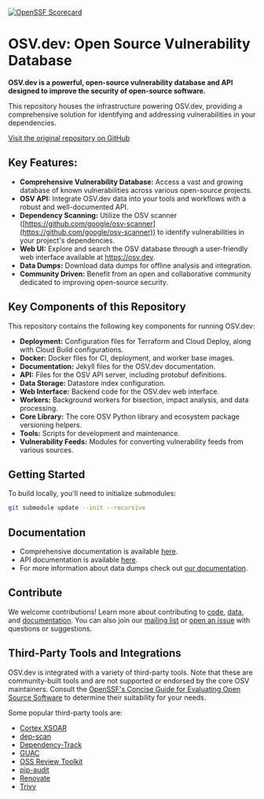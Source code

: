 [![OpenSSF Scorecard](https://api.securityscorecards.dev/projects/github.com/google/osv.dev/badge)](https://scorecard.dev/viewer/?uri=github.com/google/osv.dev)

# OSV.dev: Open Source Vulnerability Database

**OSV.dev is a powerful, open-source vulnerability database and API designed to improve the security of open-source software.**

This repository houses the infrastructure powering OSV.dev, providing a comprehensive solution for identifying and addressing vulnerabilities in your dependencies.

[Visit the original repository on GitHub](https://github.com/google/osv.dev)

## Key Features:

*   **Comprehensive Vulnerability Database:** Access a vast and growing database of known vulnerabilities across various open-source projects.
*   **OSV API:** Integrate OSV.dev data into your tools and workflows with a robust and well-documented API.
*   **Dependency Scanning:** Utilize the OSV scanner ([https://github.com/google/osv-scanner](https://github.com/google/osv-scanner)) to identify vulnerabilities in your project's dependencies.
*   **Web UI:** Explore and search the OSV database through a user-friendly web interface available at <https://osv.dev>.
*   **Data Dumps:** Download data dumps for offline analysis and integration.
*   **Community Driven:** Benefit from an open and collaborative community dedicated to improving open-source security.

## Key Components of this Repository

This repository contains the following key components for running OSV.dev:

*   **Deployment:** Configuration files for Terraform and Cloud Deploy, along with Cloud Build configurations.
*   **Docker:** Docker files for CI, deployment, and worker base images.
*   **Documentation:** Jekyll files for the OSV.dev documentation.
*   **API:** Files for the OSV API server, including protobuf definitions.
*   **Data Storage:** Datastore index configuration.
*   **Web Interface:** Backend code for the OSV.dev web interface.
*   **Workers:** Background workers for bisection, impact analysis, and data processing.
*   **Core Library:** The core OSV Python library and ecosystem package versioning helpers.
*   **Tools:** Scripts for development and maintenance.
*   **Vulnerability Feeds:** Modules for converting vulnerability feeds from various sources.

## Getting Started

To build locally, you'll need to initialize submodules:

```bash
git submodule update --init --recursive
```

## Documentation

*   Comprehensive documentation is available [here](https://google.github.io/osv.dev).
*   API documentation is available [here](https://google.github.io/osv.dev/api/).
*   For more information about data dumps check out [our documentation](https://google.github.io/osv.dev/data/#data-dumps).

## Contribute

We welcome contributions! Learn more about contributing to [code](CONTRIBUTING.md#contributing-code), [data](CONTRIBUTING.md#contributing-data), and [documentation](CONTRIBUTING.md#contributing-documentation). You can also join our [mailing list](https://groups.google.com/g/osv-discuss) or [open an issue](https://github.com/google/osv.dev/issues) with questions or suggestions.

## Third-Party Tools and Integrations

OSV.dev is integrated with a variety of third-party tools. Note that these are community-built tools and are not supported or endorsed by the core OSV maintainers. Consult the [OpenSSF's Concise Guide for Evaluating Open Source Software](https://best.openssf.org/Concise-Guide-for-Evaluating-Open-Source-Software) to determine their suitability for your needs.

Some popular third-party tools are:

*   [Cortex XSOAR](https://github.com/demisto/content)
*   [dep-scan](https://github.com/AppThreat/dep-scan)
*   [Dependency-Track](https://github.com/DependencyTrack/dependency-track)
*   [GUAC](https://github.com/guacsec/guac)
*   [OSS Review Toolkit](https://github.com/oss-review-toolkit/ort)
*   [pip-audit](https://github.com/pypa/pip-audit)
*   [Renovate](https://github.com/renovatebot/renovate)
*   [Trivy](https://github.com/aquasecurity/trivy)